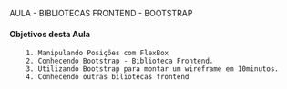 AULA - BIBLIOTECAS FRONTEND - BOOTSTRAP

#### Objetivos desta Aula
```
    1. Manipulando Posições com FlexBox
    2. Conhecendo Bootstrap - Biblioteca Frontend.
    3. Utilizando Bootstrap para montar um wireframe em 10minutos.
    4. Conhecendo outras biliotecas frontend
```
